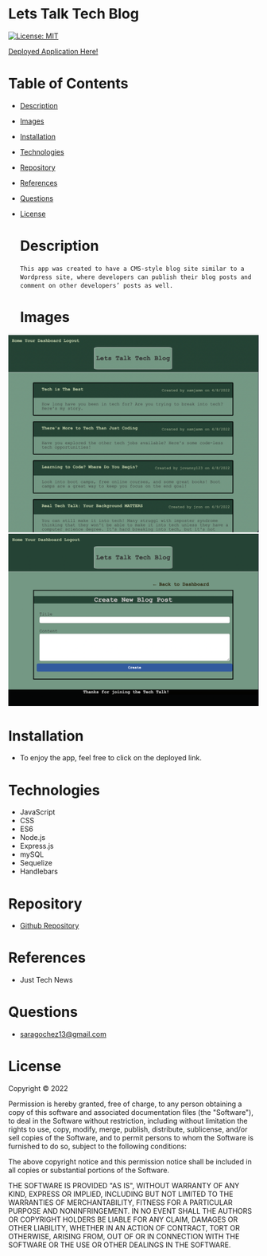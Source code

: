 # Lets Talk Tech Blog

[![License: MIT](https://img.shields.io/badge/License-MIT-yellow.svg)](https://opensource.org/licenses/MIT)

[Deployed Application Here!](https://lit-caverns-99502.herokuapp.com/)

# Table of Contents

- [Description](#description)
- [Images](#images)
- [Installation](#installation)
- [Technologies](#technologies)
- [Repository](#repository)
- [References](#references)
- [Questions](#questions)
- [License](#license)

  # Description

  `This app was created to have a CMS-style blog site similar to a Wordpress site, where developers can publish their blog posts and comment on other developers’ posts as well.`

  # Images

<img src="./public/images/letstalktech3.png" />
<img src="./public/images/letstalktech.png" />

# Installation

- To enjoy the app, feel free to click on the deployed link.

# Technologies

- JavaScript
- CSS
- ES6
- Node.js
- Express.js
- mySQL
- Sequelize
- Handlebars

# Repository

- <a href="https://github.com/saraoros">Github Repository</a>

# References

- Just Tech News

# Questions

- saragochez13@gmail.com

# License

Copyright © 2022

Permission is hereby granted, free of charge, to any person obtaining a copy of this software and associated documentation files (the "Software"), to deal in the Software without restriction, including without limitation the rights to use, copy, modify, merge, publish, distribute, sublicense, and/or sell copies of the Software, and to permit persons to whom the Software is furnished to do so, subject to the following conditions:

The above copyright notice and this permission notice shall be included in all copies or substantial portions of the Software.

THE SOFTWARE IS PROVIDED "AS IS", WITHOUT WARRANTY OF ANY KIND, EXPRESS OR IMPLIED, INCLUDING BUT NOT LIMITED TO THE WARRANTIES OF MERCHANTABILITY, FITNESS FOR A PARTICULAR PURPOSE AND NONINFRINGEMENT. IN NO EVENT SHALL THE AUTHORS OR COPYRIGHT HOLDERS BE LIABLE FOR ANY CLAIM, DAMAGES OR OTHER LIABILITY, WHETHER IN AN ACTION OF CONTRACT, TORT OR OTHERWISE, ARISING FROM, OUT OF OR IN CONNECTION WITH THE SOFTWARE OR THE USE OR OTHER DEALINGS IN THE SOFTWARE.
